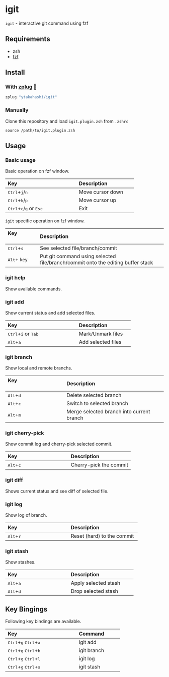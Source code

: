 # igit

`igit` - interactive git command using fzf

## Requirements

- zsh
- [fzf](https://github.com/junegunn/fzf)

## Install

### With [zplug](https://github.com/zplug/zplug) :hibiscus:

```zsh
zplug "ytakahashi/igit"
```

### Manually

Clone this repository and load `igit.plugin.zsh` from `.zshrc`

```.zshrc
source /path/to/igit.plugin.zsh
```

## Usage

### Basic usage

Basic operation on fzf window.   

| Key                                                         | Description            |
| :---------------------------------------------------------- | :--------------------- |
| <kbd>Ctrl</kbd>+<kbd>j</kbd>/<kbd>n</kbd>                   | Move cursor down       |
| <kbd>Ctrl</kbd>+<kbd>k</kbd>/<kbd>p</kbd>                   | Move cursor up         |
| <kbd>Ctrl</kbd>+<kbd>c</kbd>/<kbd>g</kbd> or <kbd>Esc</kbd> | Exit                   |

`igit` specific operation on fzf window.

| Key                           | Description                                                                     |
| :---------------------------- | :------------------------------------------------------------------------------ |
| <kbd>Ctrl</kbd>+<kbd>s</kbd>  | See selected file/branch/commit                                                 |
| <kbd>Alt</kbd>+ `key`         | Put git command using selected file/branch/commit onto the editing buffer stack |

### igit help

Show available commands.

### igit add

Show current status and add selected files.

| Key                                             | Description            |
| :---------------------------------------------- | :--------------------- |
| <kbd>Ctrl</kbd>+<kbd>i</kbd> or <kbd>Tab</kbd>  | Mark/Unmark files      |
| <kbd>Alt</kbd>+<kbd>a</kbd>                     | Add selected files     |

### igit branch

Show local and remote branchs.

| Key                                        | Description                               |
| :----------------------------------------- | :---------------------------------------- |
| <kbd>Alt</kbd>+<kbd>d</kbd>                | Delete selected branch                    |
| <kbd>Alt</kbd>+<kbd>c</kbd>                | Switch to selected branch                 |
| <kbd>Alt</kbd>+<kbd>m</kbd>                | Merge selected branch into current branch |

### igit cherry-pick

Show commit log and cherry-pick selected commit.

| Key                                        | Description            |
| :----------------------------------------- | :--------------------- |
| <kbd>Alt</kbd>+<kbd>c</kbd>                | Cherry-pick the commit |

### igit diff

Shows current status and see diff of selected file.

### igit log

Show log of branch.  

| Key                                        | Description                 |
| :----------------------------------------- | :-------------------------- |
| <kbd>Alt</kbd>+<kbd>r</kbd>                | Reset (hard) to the commit  |

### igit stash

Show stashes.

| Key                                        | Description                  |
| :----------------------------------------- | :--------------------------- |
| <kbd>Alt</kbd>+<kbd>a</kbd>                | Apply selected stash         |
| <kbd>Alt</kbd>+<kbd>d</kbd>                | Drop selected stash          |

## Key Bingings

Following key bindings are available.

| Key                                                         | Command                |
| :---------------------------------------------------------- | :--------------------- |
| <kbd>Ctrl</kbd>+<kbd>g</kbd> <kbd>Ctrl</kbd>+<kbd>a</kbd>   | igit add               |
| <kbd>Ctrl</kbd>+<kbd>g</kbd> <kbd>Ctrl</kbd>+<kbd>b</kbd>   | igit branch            |
| <kbd>Ctrl</kbd>+<kbd>g</kbd> <kbd>Ctrl</kbd>+<kbd>l</kbd>   | igit log               |
| <kbd>Ctrl</kbd>+<kbd>g</kbd> <kbd>Ctrl</kbd>+<kbd>s</kbd>   | igit stash             |

